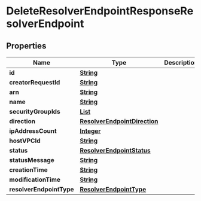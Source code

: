 

# DeleteResolverEndpointResponseResolverEndpoint


## Properties

| Name | Type | Description | Notes |
|------------ | ------------- | ------------- | -------------|
|**id** | [**String**](String.md) |  |  [optional] |
|**creatorRequestId** | [**String**](String.md) |  |  [optional] |
|**arn** | [**String**](String.md) |  |  [optional] |
|**name** | [**String**](String.md) |  |  [optional] |
|**securityGroupIds** | [**List**](List.md) |  |  [optional] |
|**direction** | [**ResolverEndpointDirection**](ResolverEndpointDirection.md) |  |  [optional] |
|**ipAddressCount** | [**Integer**](Integer.md) |  |  [optional] |
|**hostVPCId** | [**String**](String.md) |  |  [optional] |
|**status** | [**ResolverEndpointStatus**](ResolverEndpointStatus.md) |  |  [optional] |
|**statusMessage** | [**String**](String.md) |  |  [optional] |
|**creationTime** | [**String**](String.md) |  |  [optional] |
|**modificationTime** | [**String**](String.md) |  |  [optional] |
|**resolverEndpointType** | [**ResolverEndpointType**](ResolverEndpointType.md) |  |  [optional] |



